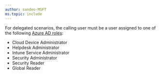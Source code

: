```yaml
---
author: sandeo-MSFT
ms.topic: include
---
```


For delegated scenarios, the calling user must be a user assigned to one of the following [Azure AD roles](/azure/active-directory/roles/permissions-reference?toc=%2Fgraph%2Ftoc.json):

- Cloud Device Administrator
- Helpdesk Administrator
- Intune Service Administrator
- Security Administrator
- Security Reader
- Global Reader
